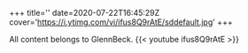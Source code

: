 +++
title=''
date=2020-07-22T16:45:29Z
cover='https://i.ytimg.com/vi/ifus8Q9rAtE/sddefault.jpg'
+++

All content belongs to GlennBeck.
{{< youtube ifus8Q9rAtE >}}
